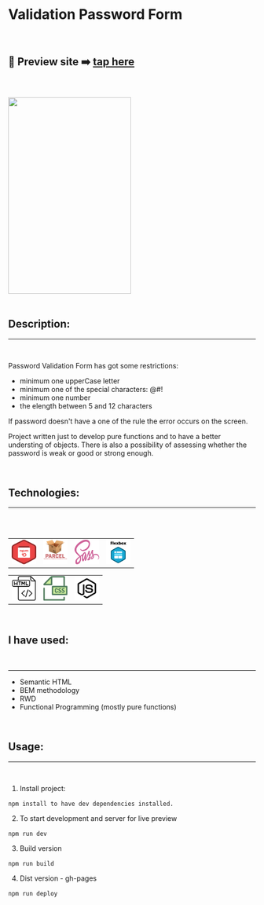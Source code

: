 # Validation Password Form

<br>

## 🎥 Preview site :arrow_right: [tap here](http://szymonrojek.github.io/validation-password-JS/)

<br>
<br>

<img src="./src/img/password-validation.giff.gif" width="250" height="400">

<br>
<br>

## Description:

---

<br>

Password Validation Form has got some restrictions:

- minimum one upperCase letter
- minimum one of the special characters: @#!
- minimum one number
- the elength between 5 and 12 characters

If password doesn't have a one of the rule the error occurs on the screen.

Project written just to develop pure functions and to have a better understing of objects. There is also a possibility of assessing whether the password is weak or good or strong enough.

<br>

## Technologies:

---

<br>
<br>

<table>
  <tr>
    <td><img src="./src/img/npm-icon.png" width="50" height="50"></td>
    <td><img src="./src/img/parcelJs-icon.png" width="50" height="50"></td>
    <td><img src="./src/img/sass-icon.svg" width="50" height="50"></td>
    <td><img src="./src/img/flexbox-icon.png" width="50" height="50"></td>
  </tr>
</table>
<table>
  <tr>
    <td><img src="./src/img/html-icon.svg" width="50" height="50"></td>
    <td><img src="./src/img/css-icon.svg" width="50" height="50"> </td>
    <td><img src="./src/img/js-icon.svg" width="50" height="50"></td>
  </tr>
 </table>

<br>

## I have used:

<br>

---

- Semantic HTML
- BEM methodology
- RWD
- Functional Programming (mostly pure functions)

<br>

## Usage:

---

<br>

1. Install project:

```
npm install to have dev dependencies installed.
```

2. To start development and server for live preview

```
npm run dev
```

3. Build version

```
npm run build
```

4. Dist version - gh-pages

```
npm run deploy
```
